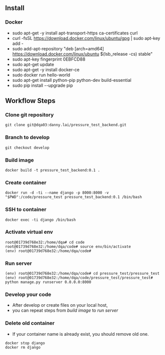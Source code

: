 ## Install
### Docker
* sudo apt-get -y install apt-transport-https ca-certificates curl
* curl -fsSL https://download.docker.com/linux/ubuntu/gpg | sudo apt-key add -
* sudo add-apt-repository "deb [arch=amd64] https://download.docker.com/linux/ubuntu $(lsb_release -cs) stable"
* sudo apt-key fingerprint 0EBFCD88
* sudo apt-get update
* sudo apt-get -y install docker-ce
* sudo docker run hello-world
* sudo apt-get install python-pip python-dev build-essential 
* sudo pip install --upgrade pip
 
## Workflow Steps

### Clone git repository
```
git clone git@dqa03:danny.lai/pressure_test_backend.git
```

### Branch to develop
```
git checkout develop
```

### Build image
```
docker build -t pressure_test_backend:0.1 .
```

### Create container
```
docker run -d -ti --name django -p 8000:8000 -v "$PWD":/code/pressure_test pressure_test_backend:0.1 /bin/bash

```

### SSH to container
```
docker exec -ti django /bin/bash
```

### Activate virtual env
```
root@01739d768e32:/home/dqa# cd code
root@01739d768e32:/home/dqa/code# source env/bin/activate
(env) root@01739d768e32:/home/dqa/code#
```

### Run server
```
(env) root@01739d768e32:/home/dqa/code# cd pressure_test/pressure_test
(env) root@01739d768e32:/home/dqa/code/pressure_test/pressure_test# python manage.py runserver 0.0.0.0:8000
```

### Develop your code

* After develop or create files on your local host,
* you can repeat steps from *build image* to *run server*

### Delete old container

* If your container name is already exist, you should remove old one. 
```
docker stop django
docker rm django
``` 